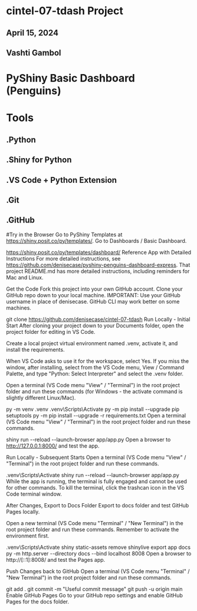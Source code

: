 #  cintel-07-tdash Project
## April 15, 2024
## Vashti Gambol
# PyShiny Basic Dashboard (Penguins) 
#  Tools
## .Python
## .Shiny for Python
## .VS Code + Python Extension
## .Git
## .GitHub
#Try in the Browser
Go to PyShiny Templates at https://shiny.posit.co/py/templates/. Go to Dashboards / Basic Dashboard.

https://shiny.posit.co/py/templates/dashboard/
Reference App with Detailed Instructions
For more detailed instructions, see https://github.com/denisecase/pyshiny-penguins-dashboard-express. That project README.md has more detailed instructions, including reminders for Mac and Linux.

Get the Code
Fork this project into your own GitHub account. Clone your GitHub repo down to your local machine. IMPORTANT: Use your GitHub username in place of denisecase. GitHub CLI may work better on some machines.

git clone https://github.com/denisecase/cintel-07-tdash
Run Locally - Initial Start
After cloning your project down to your Documents folder, open the project folder for editing in VS Code.

Create a local project virtual environment named .venv, activate it, and install the requirements.

When VS Code asks to use it for the workspace, select Yes. If you miss the window, after installing, select from the VS Code menu, View / Command Palette, and type "Python: Select Interpreter" and select the .venv folder.

Open a terminal (VS Code menu "View" / "Terminal") in the root project folder and run these commands (for Windows - the activate command is slightly different Linux/Mac).

py -m venv .venv
.venv\Scripts\Activate
py -m pip install --upgrade pip setuptools
py -m pip install --upgrade -r requirements.txt
Open a terminal (VS Code menu "View" / "Terminal") in the root project folder and run these commands.

shiny run --reload --launch-browser app/app.py
Open a browser to http://127.0.0.1:8000/ and test the app.

Run Locally - Subsequent Starts
Open a terminal (VS Code menu "View" / "Terminal") in the root project folder and run these commands.

.venv\Scripts\Activate
shiny run --reload --launch-browser app/app.py
While the app is running, the terminal is fully engaged and cannot be used for other commands. To kill the terminal, click the trashcan icon in the VS Code terminal window.

After Changes, Export to Docs Folder
Export to docs folder and test GitHub Pages locally.

Open a new terminal (VS Code menu "Terminal" / "New Terminal") in the root project folder and run these commands. Remember to activate the environment first.

.venv\Scripts\Activate
shiny static-assets remove
shinylive export app docs
py -m http.server --directory docs --bind localhost 8008
Open a browser to http://[::1]:8008/ and test the Pages app.

Push Changes back to GitHub
Open a terminal (VS Code menu "Terminal" / "New Terminal") in the root project folder and run these commands.

git add .
git commit -m "Useful commit message"
git push -u origin main
Enable GitHub Pages
Go to your GitHub repo settings and enable GitHub Pages for the docs folder.
